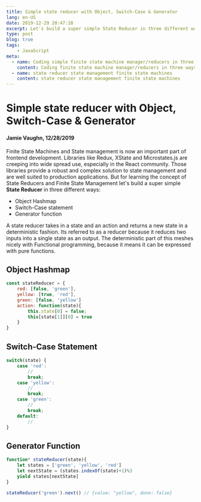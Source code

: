 ```yaml
---
title: Simple state reducer with Object, Switch-Case & Generator
lang: en-US
date: 2019-12-29 20:47:18
excerpt: Let's build a super simple State Reducer in three different ways
type: post
blog: true
tags:
    - JavaScript
meta:
  - name: Coding simple finite state machine manager/reducers in three ways
    content: Coding finite state machine manager/reducers in three ways
  - name: state reducer state management finite state machines
    content: state reducer state management finite state machines
---
```



# Simple state reducer with Object, Switch-Case & Generator

#### Jamie Vaughn, 12/28/2019

Finite State Machines and State management is now an important part of frontend development. Libraries like Redux, XState and Microstates.js are creeping into wide spread use, especially in the React community. Those libraries provide a robust and complex solution to state management and are well suited to production applications. But for learning the concept of State Reducers and Finite State Management let's build a super simple __State Reducer__ in three different ways: 
* Object Hashmap
* Switch-Case statement
* Generator function

A state reducer takes in a state and an action and returns a new state in a deterministic fashion. Its referred to as a reducer because it reduces two inputs into a single state as an output. The deterministic part of this meshes nicely with Functional programming, because it means it can be expressed with pure functions. 

## Object Hashmap

```js
const stateReducer = {
    red: [false, 'green'],
    yellow: [true, 'red'],
    green: [false, 'yellow']
    action: function(state){
        this.state[0] = false;
        this[state[1]][0] = true 
    }
}

```

## Switch-Case Statement

```js
switch(state) {
    case 'red':
        //
        break;
    case 'yellow':
        //
        break;
    case 'green':
        //
        break;
    default: 
        //
}
```

## Generator Function

```js
function* stateReducer(state){
    let states = ['green', 'yellow', 'red']
    let nextState = (states.indexOf(state)+1)%3
    yield states[nextState]
}

stateReducer('green').next() // {value: "yellow", done: false}
```